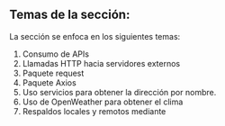 ## Temas de la sección:
La sección se enfoca en los siguientes temas:

1. Consumo de APIs
2. Llamadas HTTP hacia servidores externos
3. Paquete request
4. Paquete Axios
5. Uso servicios para obtener la dirección por nombre.
6. Uso de OpenWeather para obtener el clima
7. Respaldos locales y remotos mediante